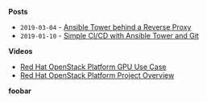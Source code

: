 
**Posts**

- `2019-03-04` - [Ansible Tower behind a Reverse Proxy](2019-03-04_tower_behind_reverse_proxy.html)
- `2019-01-10` - [Simple CI/CD with Ansible Tower and Git](2019-01-10_simple-ci-cd-with-ansible-tower.html)

**Videos**

- <a href="https://www.youtube.com/watch?v=-zNgp0a4VQ4" target="_blank">Red Hat OpenStack Platform GPU Use Case</a>
- <a href="https://www.youtube.com/watch?v=VMUHIqlnL5Q" target="_blank">Red Hat OpenStack Platform Project Overview</a>

**foobar**
